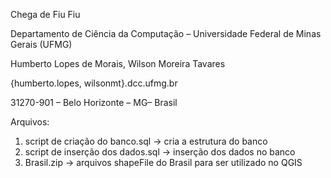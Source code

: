 Chega de Fiu Fiu

Departamento de Ciência da Computação – Universidade Federal de Minas Gerais (UFMG)
                                                                                      
Humberto Lopes de Morais, Wilson Moreira Tavares

{humberto.lopes, wilsonmt}.dcc.ufmg.br

31270-901 – Belo Horizonte – MG– Brasil



Arquivos:
1. script de criação do banco.sql -> cria a estrutura do banco
2. script de inserção dos dados.sql -> inserção dos dados no banco
3. Brasil.zip -> arquivos shapeFile do Brasil para ser utilizado no QGIS


